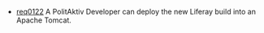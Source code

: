 * [req0122](https://github.com/PolitAktiv/politaktiv-requirements/tree/master/en/requirements/req0122.md) A PolitAktiv Developer can deploy the new Liferay build into an Apache Tomcat.